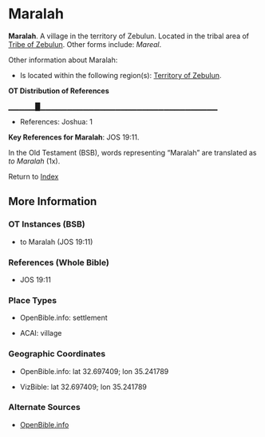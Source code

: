 # Maralah
**Maralah**. 
A village in the territory of Zebulun. 
Located in the tribal area of [Tribe of Zebulun](../../../groups/md/acai/Zebulun.md). 
Other forms include: 
*Mareal*. 




Other information about Maralah:


* Is located within the following region(s): 
[Territory of Zebulun](TerritoryOfZebulun.md). 


**OT Distribution of References**

▁▁▁▁▁█▁▁▁▁▁▁▁▁▁▁▁▁▁▁▁▁▁▁▁▁▁▁▁▁▁▁▁▁▁▁▁▁▁
* References: Joshua: 1



**Key References for Maralah**: 
JOS 19:11. 


In the Old Testament (BSB), words representing “Maralah” are translated as 
*to Maralah* (1x). 




Return to [Index](00-Index.md)

## More Information

### OT Instances (BSB)

* to Maralah (JOS 19:11)



### References (Whole Bible)

* JOS 19:11


### Place Types

* OpenBible.info: settlement

* ACAI: village



### Geographic Coordinates

* OpenBible.info: lat 32.697409; lon 35.241789

* VizBible: lat 32.697409; lon 35.241789



### Alternate Sources

* [OpenBible.info](https://www.openbible.info/geo/ancient/ad04336)



